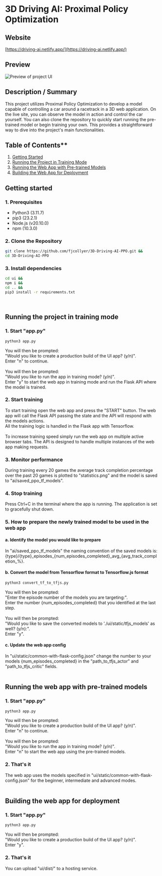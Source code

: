 # 3D Driving AI: Proximal Policy Optimization

## Website
[https://driving-ai.netlify.app/](https://driving-ai.netlify.app/)

## Preview
![Preview of project UI](preview.gif)

## Description / Summary
This project utilizes Proximal Policy Optimization to develop a model capable of controlling a car around a racetrack in a 3D web application. On the live site, you can observe the model in action and control the car yourself. You can also clone the repository to quickly start running the pre-trained model or begin training your own. This provides a straightforward way to dive into the project's main functionalities.

## Table of Contents**

1. [Getting Started](#getting-started)
2. [Running the Project in Training Mode](#running-the-project-in-training-mode)
3. [Running the Web App with Pre-trained Models](#running-the-web-app-with-pre-trained-models)
4. [Building the Web App for Deployment](#building-the-web-app-for-deployment)

<span id="getting-started"></span>
## Getting started

### 1. Prerequisites

- Python3 (3.11.7)
- pip3 (23.2.1)
- Node.js (v20.10.0)
- npm (10.3.0)

### 2. Clone the Repository
```bash
git clone https://github.com/fjcollyer/3D-Driving-AI-PPO.git &&
cd 3D-Driving-AI-PPO
```

### 3. Install dependencies
```bash
cd ui &&
npm i &&
cd .. &&
pip3 install -r requirements.txt
```
<br>

<span id="running-the-project-in-training-mode"></span>
## Running the project in training mode

### 1. Start "app.py"
```bash
python3 app.py
```
You will then be prompted:<br>
"Would you like to create a production build of the UI app? (y/n)".<br> 
Enter "n" to continue.<br>
<br>
You will then be prompted:<br>
"Would you like to run the app in training mode? (y/n)".<br>
Enter "y" to start the web app in training mode and run the Flask API where the model is trained.

### 2. Start training
To start training open the web app and press the "START" button. The web app will call the Flask API passing the state and the API will respond with the models actions.<br>
All the training logic is handled in the Flask app with Tensorflow.<br>
<br>
To increase training speed simply run the web app on multiple active browser tabs. The API is designed to handle multiple instances of the web app making requests.<br>

### 3. Monitor performance
During training every 20 games the average track completion percentage over the past 20 games is plotted to "statistics.png" and the model is saved to "ai/saved_ppo_tf_models".

### 4. Stop training
Press Ctrl+C in the terminal where the app is running. The application is set to gracefully shut down.

### 5. How to prepare the newly trained model to be used in the web app
#### a. Identify the model you would like to prepare
In "ai/saved_ppo_tf_models" the naming convention of the saved models is: {type}/{type}\_episodes\_{num\_episodes\_completed}\_avg\_{avg\_track\_completion\_%}.

#### b. Convert the model from Tensorflow format to Tensorflow.js format
```bash
python3 convert_tf_to_tfjs.py
```

You will then be prompted:<br>
"Enter the episode number of the models you are targeting:".<br>
Enter the number {num_episodes_completed} that you identified at the last step.<br>
<br>
You will then be prompted:<br>
"Would you like to save the converted models to './ui/static/tfjs_models' as well? (y/n):".<br>
Enter "y".

#### c. Update the web app config
In "ui/static/common-with-flask-config.json" change the number to your models {num_episodes_completed} in the "path_to_tfjs_actor" and "path_to_tfjs_critic" fields.
<br>
<br>

<span id="running-the-web-app-with-pre-trained-models"></span>
## Running the web app with pre-trained models

### 1. Start "app.py"
```bash
python3 app.py
```
You will then be prompted:<br>
"Would you like to create a production build of the UI app? (y/n)".<br>
Enter "n" to continue.<br>
<br>
You will then be prompted:<br>
"Would you like to run the app in training mode? (y/n)".<br>
Enter "n" to start the web app using the pre-trained models.

### 2. That's it
The web app uses the models specified in "ui/static/common-with-flask-config.json" for the beginner, intermediate and advanced modes.
<br>
<br>

<span id="building-the-web-app-for-deployment"></span>
## Building the web app for deployment

### 1. Start "app.py"
```bash
python3 app.py
```
You will then be prompted:<br>
"Would you like to create a production build of the UI app? (y/n)".<br>
Enter "y".

### 2. That's it
You can upload "ui/dist/" to a hosting service.